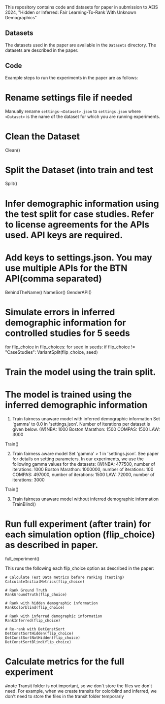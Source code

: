This repository contains code and datasets for paper in submission to AEIS 2024, "Hidden or Inferred: Fair Learning-To-Rank With Unknown Demographics"


## Datasets
The datasets used in the paper are available in the `Datasets` directory. The datasets are described in the paper.

## Code

Example steps to run the experiments in the paper are as follows:

# Rename settings file if needed
Manually rename `settings-<Dataset>.json` to `settings.json` where `<Dataset>` is the name of the dataset for which you are
running experiments.

# Clean the Dataset
Clean()

# Split the Dataset (into train and test
Split()

# Infer demographic information using the test split for case studies. Refer to license agreements for the APIs used. API keys are required.
# Add keys to settings.json. You may use multiple APIs for the BTN API(comma separated)
BehindTheName()
NameSor()
GenderAPI()

# Simulate errors in inferred demographic information for controlled studies for 5 seeds
for flip_choice in flip_choices:
    for seed in seeds:
        if flip_choice != "CaseStudies":
            VariantSplit(flip_choice, seed)

# Train the model using the train split. 
# The model is trained using the inferred demographic information
1. Train fairness unaware model with inferred demographic information
Set 'gamma' to 0.0 in 'settings.json'. Number of iterations per dataset is given below.
   (W)NBA: 1000
   Boston Marathon: 1500
   COMPAS: 1500
   LAW: 3000

Train()

2. Train fairness aware model
Set 'gamma' > 1 in 'settings.json'. See paper for details on setting parameters.
In our experiments, we use the following gamma values for the datasets:
   (W)NBA: 477500, number of iterations: 1000
   Boston Marathon: 1000000, number of iterations: 100
   COMPAS: 497000, number of iterations: 1500
   LAW: 72000, number of iterations: 3000

Train()

3. Train fairness unaware model without inferred demographic information
TrainBlind()

# Run full experiment (after train) for each simulation option (flip_choice) as described in paper.

full_experiment()

This runs the following each flip_choice option as described in the paper:

    # Calculate Test Data metrics before ranking (testing)
    CalculateInitialMetrics(flip_choice)
    
    # Rank Ground Truth
    RankGroundTruth(flip_choice)
    
    # Rank with hidden demographic information
    RankColorblind(flip_choice)
    
    # Rank with inferred demographic information
    RankInferred(flip_choice)
    
    # Re-rank with DetConstSort
    DetConstSortHidden(flip_choice)
    DetConstSortNotHidden(flip_choice)
    DetConstSortBlind(flip_choice)


# Calculate metrics for the full experiment


#note 
Transit folder is not important, so we don't store the files we don't need. For example, when we create transits for
colorblind and inferred, we don't need to store the files in the transit folder temporariy